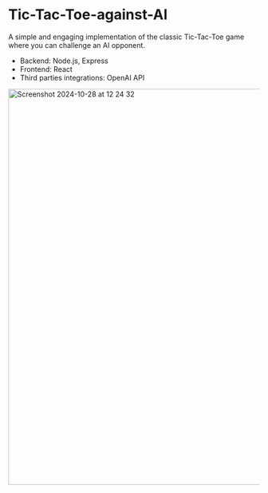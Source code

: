 # Tic-Tac-Toe-against-AI
A simple and engaging implementation of the classic Tic-Tac-Toe game where you can challenge an AI opponent. 

- Backend: Node.js, Express
- Frontend: React
- Third parties integrations: OpenAI API

<img width="794" alt="Screenshot 2024-10-28 at 12 24 32" src="https://github.com/user-attachments/assets/d3ad83bd-caf9-40a0-b8e4-4f0dfb734f3a">

